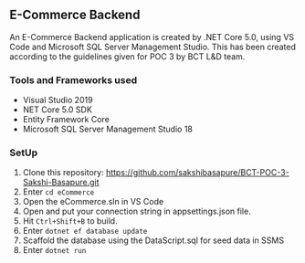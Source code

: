## E-Commerce Backend
An E-Commerce Backend application is created by .NET Core 5.0, using VS Code and Microsoft SQL Server Management Studio. This has been created according to the guidelines given for POC 3 by BCT L&D team.

### Tools and Frameworks used
- Visual Studio 2019
- NET Core 5.0 SDK 
- Entity Framework Core 
- Microsoft SQL Server Management Studio 18
 
 ### SetUp
1. Clone this repository: https://github.com/sakshibasapure/BCT-POC-3-Sakshi-Basapure.git
2. Enter ``` cd eCommerce ```
3. Open the eCommerce.sln in VS Code
4. Open and put your connection string in appsettings.json file. 
5. Hit ```Ctrl+Shift+B``` to build.
6. Enter ``` dotnet ef database update ```
7. Scaffold the database using the DataScript.sql for seed data in SSMS
8. Enter ```dotnet run``` 
 



